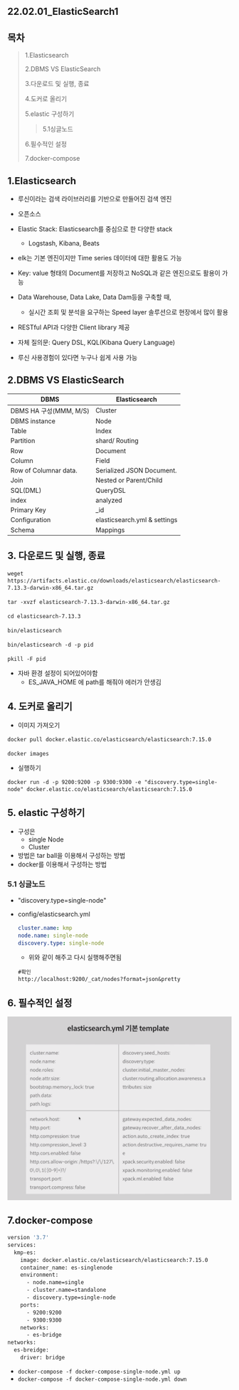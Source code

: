 ## 22.02.01_ElasticSearch1

## 목차

> 1.Elasticsearch
>
> 2.DBMS VS ElasticSearch
>
> 3.다운로드 및 실행, 종료
>
> 4.도커로 올리기
>
> 5.elastic 구성하기
>
> > 5.1싱글노드
>
> 6.필수적인 설정
>
> 7.docker-compose

## 1.Elasticsearch

- 루신이라는 검색 라이브러리를 기반으로 만들어진 검색 엔진
- 오픈소스
- Elastic Stack: Elasticsearch를 중심으로 한 다양한 stack  
  - Logstash, Kibana, Beats

-  elk는 기본 엔진이지만  Time series 데이터에 대한 활용도 가능
- Key:  value 형태의  Document를 저장하고  NoSQL과 같은 엔진으로도 활용이 가능
- Data Warehouse, Data Lake, Data Dam등을 구축할 때,
  - 실시간 조회 및 분석을 요구하는  Speed layer 솔루션으로 현장에서 많이 활용
- RESTful API과 다양한 Client library 제공
- 자체 질의문: Query DSL,  KQL(Kibana Query Language)
- 루신 사용경험이 있다면 누구나 쉽게 사용 가능

## 2.DBMS VS ElasticSearch

| DBMS                   | Elasticsearch                |
| ---------------------- | ---------------------------- |
| DBMS HA 구성(MMM, M/S) | Cluster                      |
| DBMS instance          | Node                         |
| Table                  | Index                        |
| Partition              | shard/ Routing               |
| Row                    | Document                     |
| Column                 | Field                        |
| Row of Columnar data.  | Serialized JSON Document.    |
| Join                   | Nested or Parent/Child       |
| SQL(DML)               | QueryDSL                     |
| index                  | analyzed                     |
| Primary Key            | _id                          |
| Configuration          | elasticsearch.yml & settings |
| Schema                 | Mappings                     |

## 3. 다운로드 및 실행, 종료

```shell
weget https://artifacts.elastic.co/downloads/elasticsearch/elasticsearch-7.13.3-darwin-x86_64.tar.gz

tar -xvzf elasticsearch-7.13.3-darwin-x86_64.tar.gz

cd elasticsearch-7.13.3

bin/elasticsearch

bin/elasticsearch -d -p pid

pkill -F pid
```

- 자바 환경 설정이 되어있어야함
  - ES_JAVA_HOME 에 path를 해줘야 에러가 안생김

 ## 4. 도커로 올리기

- 이미지 가져오기

```shell
docker pull docker.elastic.co/elasticsearch/elasticsearch:7.15.0

docker images
```

- 실행하기

```shell
docker run -d -p 9200:9200 -p 9300:9300 -e "discovery.type=single-node" docker.elastic.co/elasticsearch/elasticsearch:7.15.0
```

## 5. elastic 구성하기

- 구성은 
  - single Node
  - Cluster
- 방법은 tar ball을 이용해서 구성하는 방법
- docker를 이용해서 구성하는 방법

### 5.1 싱글노드

- "discovery.type=single-node"

- config/elasticsearch.yml

  ```yaml
  cluster.name: kmp
  node.name: single-node
  discovery.type: single-node
  ```

  - 위와 같이 해주고 다시 실행해주면됨

  ```shell
  #확인
  http://localhost:9200/_cat/nodes?format=json&pretty
  ```

## 6. 필수적인 설정

![image-20220201224412509](22.02.01_ElasticSearch1.assets/image-20220201224412509.png)

## 7.docker-compose

```dockerfile
version '3.7'
services:
  kmp-es:
    image: docker.elastic.co/elasticsearch/elasticsearch:7.15.0
    container_name: es-singlenode
    environment:
      - node.name=single
      - cluster.name=standalone
      - discovery.type=single-node
    ports:
      - 9200:9200
      - 9300:9300
    networks:
      - es-bridge
networks:
  es-breidge:
    driver: bridge
```

- `docker-compose -f docker-compose-single-node.yml up`
- `docker-compose -f docker-compose-single-node.yml down`